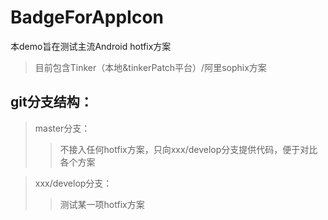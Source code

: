 # BadgeForAppIcon

本demo旨在测试主流Android hotfix方案</br>
>目前包含Tinker（本地&tinkerPatch平台）/阿里sophix方案</br>

## git分支结构：</br>
>master分支：</br>
>>不接入任何hotfix方案，只向xxx/develop分支提供代码，便于对比各个方案</br>

>xxx/develop分支：</br>
>>测试某一项hotfix方案</br>
